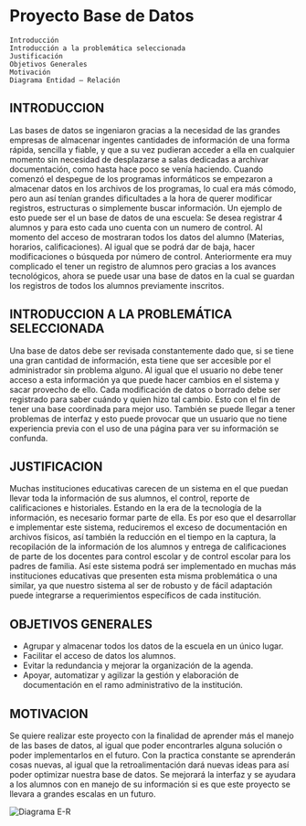 # Proyecto Base de Datos

    Introducción
    Introducción a la problemática seleccionada
    Justificación
    Objetivos Generales
    Motivación
    Diagrama Entidad – Relación


## INTRODUCCION
Las bases de datos se ingeniaron gracias a la necesidad de las grandes empresas de almacenar ingentes cantidades de información de una forma rápida, sencilla y fiable, y que a su vez pudieran acceder a ella en cualquier momento sin necesidad de desplazarse a salas dedicadas a archivar documentación, como hasta hace poco se venía haciendo. Cuando comenzó el despegue de los programas informáticos se empezaron a almacenar datos en los archivos de los programas, lo cual era más cómodo, pero aun así tenían grandes dificultades a la hora de querer modificar registros, estructuras o simplemente buscar información. Un ejemplo de esto puede ser el un base de datos de una escuela: Se desea registrar 4 alumnos y para esto cada uno cuenta con un numero de control. Al momento del acceso de mostraran todos los datos del alumno (Materias, horarios, calificaciones). Al igual que se podrá dar de baja, hacer modificaciones o búsqueda por número de control. Anteriormente era muy complicado el tener un registro de alumnos pero gracias a los avances tecnológicos, ahora se puede usar una base de datos en la cual se guardan los registros de todos los alumnos previamente inscritos.

## INTRODUCCION A LA PROBLEMÁTICA SELECCIONADA
Una base de datos debe ser revisada constantemente dado que, si se tiene una gran cantidad de información, esta tiene que ser accesible por el administrador sin problema alguno. Al igual que el usuario no debe tener acceso a esta información ya que puede hacer cambios en el sistema y sacar provecho de ello. Cada modificación de datos o borrado debe ser registrado para saber cuándo y quien hizo tal cambio. Esto con el fin de tener una base coordinada para mejor uso. También se puede llegar a tener problemas de interfaz y esto puede provocar que un usuario que no tiene experiencia previa con el uso de una página para ver su información se confunda.

## JUSTIFICACION
Muchas instituciones educativas carecen de un sistema en el que puedan llevar toda la información de sus alumnos, el control, reporte de calificaciones e historiales. Estando en la era de la tecnología de la información, es necesario formar parte de ella.
Es por eso que el desarrollar e implementar este sistema, reduciremos el exceso de documentación en archivos físicos, así también la reducción en el tiempo en la captura, la recopilación de la información de los alumnos y entrega de calificaciones de parte de los docentes para control escolar y de control escolar para los padres de familia.
Así este sistema podrá ser implementado en muchas más instituciones educativas que presenten esta misma problemática o una similar, ya que nuestro sistema al ser de robusto y de fácil adaptación puede integrarse a requerimientos específicos de cada institución.

## OBJETIVOS GENERALES
- Agrupar y almacenar todos los datos de la escuela en un único lugar.
- Facilitar el acceso de datos los alumnos.
- Evitar la redundancia y mejorar la organización de la agenda.
- Apoyar, automatizar y agilizar la gestión y elaboración de documentación en el ramo administrativo de la institución.

## MOTIVACION
Se quiere realizar este proyecto con la finalidad de aprender más el manejo de las bases de datos, al igual que poder encontrarles alguna solución o poder implementarlos en el futuro. Con la practica constante se aprenderán cosas nuevas, al igual que la retroalimentación dará nuevas ideas para así poder optimizar nuestra base de datos. Se mejorará la interfaz y se ayudara a los alumnos con en manejo de su información si es que este proyecto se llevara a grandes escalas en un futuro.


![Diagrama E-R](https://github.com/VictorGaona/Evaluaci-n-Ordinaria-Pr-ctica-Unidad-1/blob/master/Entidad%20Relacion.png)
